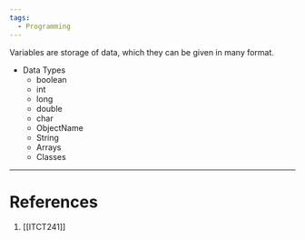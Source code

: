 ```yaml
---
tags:
  - Programming
---
```


Variables are storage of data, which they can be given in many format.

- Data Types
	- boolean
	- int
	- long
	- double
	- char
	- ObjectName
	- String
	- Arrays
	- Classes


---
# References
1. [[ITCT241]]